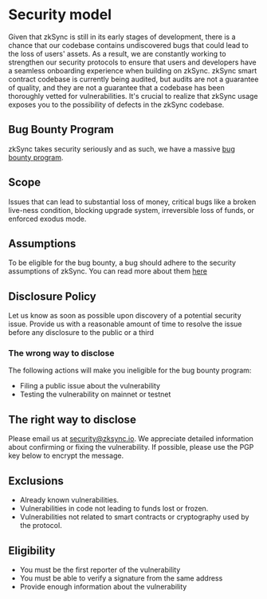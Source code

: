 # Security model

Given that zkSync is still in its early stages of development, there is a chance that our codebase contains undiscovered bugs that could lead to the loss of users' assets. As a result, we are constantly working to strengthen our security protocols to ensure that users and developers have a seamless onboarding experience when building on zkSync.
zkSync smart contract codebase is currently being audited, but audits are not a guarantee of quality, and they are not a guarantee that a codebase has been thoroughly vetted for vulnerabilities. It's crucial to realize that zkSync usage exposes you to the possibility of defects in the zkSync codebase.

## Bug Bounty Program
zkSync takes security seriously and as such, we have a massive [bug bounty program](https://immunefi.com/bounty/zksync/). 

## Scope
Issues that can lead to substantial loss of money, critical bugs like a broken live-ness condition, blocking upgrade system, irreversible loss of funds, or enforced exodus mode.

## Assumptions

To be eligible for the bug bounty, a bug should adhere to the security assumptions of zkSync. You can read more about them [here](https://github.com/matter-labs/zksync/blob/master/docs/protocol.md#assumptions)

## Disclosure Policy

Let us know as soon as possible upon discovery of a potential security issue.
Provide us with a reasonable amount of time to resolve the issue before any disclosure to the public or a third

### The wrong way to disclose
The following actions will make you ineligible for the bug bounty program:

- Filing a public issue about the vulnerability
- Testing the vulnerability on mainnet or testnet

## The right way to disclose
Please email us at security@zksync.io. We appreciate detailed information about confirming or fixing the vulnerability. If possible, please use the PGP key below to encrypt the message.

## Exclusions
- Already known vulnerabilities.
- Vulnerabilities in code not leading to funds lost or frozen.
- Vulnerabilities not related to smart contracts or cryptography used by the protocol.

## Eligibility
- You must be the first reporter of the vulnerability
- You must be able to verify a signature from the same address
- Provide enough information about the vulnerability
